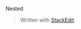 Nested


> Written with [StackEdit](https://stackedit.io/).
<!--stackedit_data:
eyJoaXN0b3J5IjpbOTk2MjA5NzA5XX0=
-->